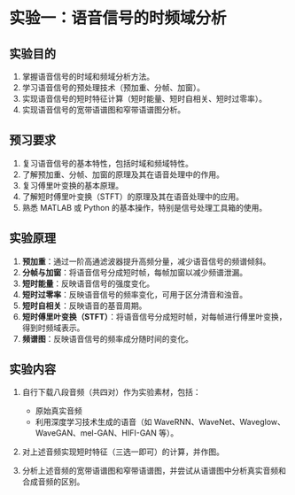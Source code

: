 # 实验一：语音信号的时频域分析

## 实验目的

1. 掌握语音信号的时域和频域分析方法。  
2. 学习语音信号的预处理技术（预加重、分帧、加窗）。  
3. 实现语音信号的短时特征计算（短时能量、短时自相关、短时过零率）。  
4. 实现语音信号的宽带语谱图和窄带语谱图分析。  

## 预习要求

1. 复习语音信号的基本特性，包括时域和频域特性。  
2. 了解预加重、分帧、加窗的原理及其在语音处理中的作用。  
3. 复习傅里叶变换的基本原理。  
4. 了解短时傅里叶变换（STFT）的原理及其在语音处理中的应用。  
5. 熟悉 MATLAB 或 Python 的基本操作，特别是信号处理工具箱的使用。  

## 实验原理

1. **预加重**：通过一阶高通滤波器提升高频分量，减少语音信号的频谱倾斜。  
2. **分帧与加窗**：将语音信号分成短时帧，每帧加窗以减少频谱泄漏。  
3. **短时能量**：反映语音信号的强度变化。  
4. **短时过零率**：反映语音信号的频率变化，可用于区分清音和浊音。  
5. **短时自相关**：反映语音的基音周期。  
6. **短时傅里叶变换（STFT）**：将语音信号分成短时帧，对每帧进行傅里叶变换，得到时频域表示。  
7. **频谱图**：反映语音信号的频率成分随时间的变化。  

## 实验内容

1. 自行下载八段音频（共四对）作为实验素材，包括：  
   - 原始真实音频  
   - 利用深度学习技术生成的语音（如 WaveRNN、WaveNet、Waveglow、WaveGAN、mel-GAN、HIFI-GAN 等）。  

2. 对上述音频实现短时特征（三选一即可）的计算，并作图。  

3. 分析上述音频的宽带语谱图和窄带语谱图，并尝试从语谱图中分析真实音频和合成音频的区别。  